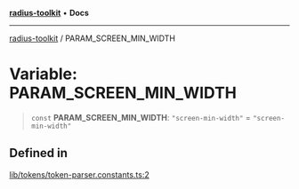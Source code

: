 [**radius-toolkit**](../README.md) • **Docs**

***

[radius-toolkit](../globals.md) / PARAM\_SCREEN\_MIN\_WIDTH

# Variable: PARAM\_SCREEN\_MIN\_WIDTH

> `const` **PARAM\_SCREEN\_MIN\_WIDTH**: `"screen-min-width"` = `"screen-min-width"`

## Defined in

[lib/tokens/token-parser.constants.ts:2](https://github.com/rangle/radius-token-tango/blob/0fa25351e79af51a833bcebadbd83e27a9791a4f/packages/radius-toolkit/src/lib/tokens/token-parser.constants.ts#L2)
